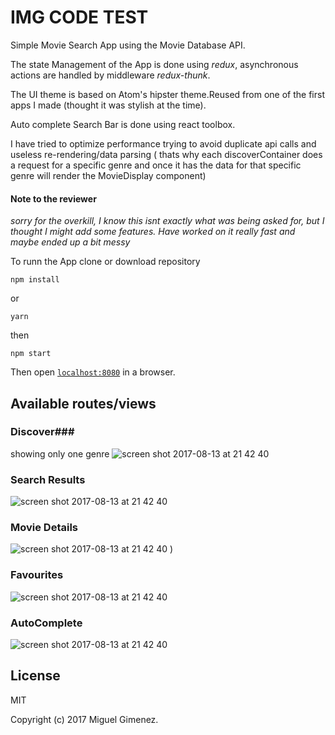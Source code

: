 # IMG CODE TEST
Simple Movie Search App using the Movie Database API.

The state Management of the App is done using *redux*, asynchronous actions are handled by middleware *redux-thunk*.


The UI theme is based on Atom's hipster theme.Reused from one of the first apps I made (thought it was stylish at the time).


Auto complete Search Bar is done using react toolbox.


I have tried to optimize performance trying to avoid duplicate api calls and useless re-rendering/data parsing  ( thats why each discoverContainer does a request for a specific genre and once it has the data for that specific genre will render the MovieDisplay component)

#### Note to the reviewer 

_sorry for the overkill, I know this isnt exactly what was being asked for, but I thought I might add some features. Have worked on it really fast and maybe ended up a bit messy_


 



To runn the App
clone or download repository
```
npm install 
```
or
```
yarn
```
then
```
npm start
```

Then open [`localhost:8080`](http://localhost:8080) in a browser.



## Available routes/views
### Discover###
showing only one genre
![screen shot 2017-08-13 at 21 42 40](https://user-images.githubusercontent.com/20644456/31657042-b775987a-b32d-11e7-9e26-aab593576533.png)

### Search Results ###
![screen shot 2017-08-13 at 21 42 40](https://user-images.githubusercontent.com/20644456/31657054-bc63f322-b32d-11e7-9434-8ad340541435.png)

### Movie Details ###
![screen shot 2017-08-13 at 21 42 40](https://user-images.githubusercontent.com/20644456/31657060-befc6772-b32d-11e7-9bdb-2045eeecb100.png)
)

### Favourites ###
![screen shot 2017-08-13 at 21 42 40](https://user-images.githubusercontent.com/20644456/31657072-c4806540-b32d-11e7-987f-89dd3bfc2acf.png)

### AutoComplete ###
![screen shot 2017-08-13 at 21 42 40](https://user-images.githubusercontent.com/20644456/31657049-b9af2138-b32d-11e7-972c-00f4536ea2a5.png)



## License

MIT

Copyright (c) 2017 Miguel Gimenez.
